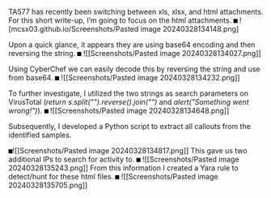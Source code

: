 

<style>
img{
	border: 4px solid black;
}
</style>



TA577 has recently been switching between xls, xlsx, and html attachments. For this short write-up, I’m going to focus on the html attachments. 
<img>
![mcsx03.github.io/Screenshots/Pasted image 20240328134148.png]

Upon a quick glance, it appears they are using base64 encoding and then reversing the string. 
<img>
![[Screenshots/Pasted image 20240328134027.png]]

Using CyberChef we can easily decode this by reversing the string and use from base64. 
<img>
![[Screenshots/Pasted image 20240328134232.png]]

To further investigate, I utilized the two strings as search parameters on VirusTotal (*return s.split("").reverse().join("")* and *alert("Something went wrong!")*). 
<img>
![[Screenshots/Pasted image 20240328134648.png]]


Subsequently, I developed a Python script to extract all callouts from the identified samples. 

<img>![[Screenshots/Pasted image 20240328134817.png]]
This gave us two additional IPs to search for activity to.
<img>
![[Screenshots/Pasted image 20240328135243.png]]
From this information I created a Yara rule to detect/hunt for these html files.
<img>
![[Screenshots/Pasted image 20240328135705.png]]
